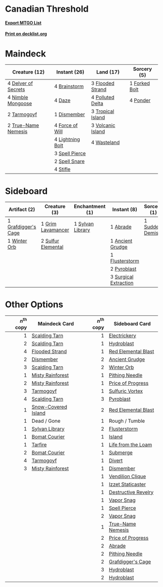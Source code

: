 # Canadian Threshold

#### [Export MTGO List](../collection/Canadian%20Threshold/Canadian%20Threshold.txt)
#### [Print on decklist.org](http://decklist.org/?deckmain=4%09Brainstorm%0A4%09Daze%0A4%09Delver%20of%20Secrets%0A1%09Dismember%0A3%09Flooded%20Strand%0A4%09Force%20of%20Will%0A1%09Forked%20Bolt%0A4%09Lightning%20Bolt%0A4%09Nimble%20Mongoose%0A4%09Polluted%20Delta%0A4%09Ponder%0A3%09Spell%20Pierce%0A2%09Spell%20Snare%0A4%09Stifle%0A2%09Tarmogoyf%0A3%09Tropical%20Island%0A2%09True-Name%20Nemesis%0A3%09Volcanic%20Island%0A4%09Wasteland&deckside=1%09Abrade%0A1%09Ancient%20Grudge%0A1%09Flusterstorm%0A1%09Grafdigger's%20Cage%0A1%09Grim%20Lavamancer%0A2%09Pyroblast%0A1%09Sudden%20Demise%0A2%09Sulfur%20Elemental%0A3%09Surgical%20Extraction%0A1%09Sylvan%20Library%0A1%09Winter%20Orb)
# Maindeck

|                                        Creature (12)                                         |                                       Instant (26)                                        |                                         Land (17)                                          |                                      Sorcery (5)                                       |
|----------------------------------------------------------------------------------------------|-------------------------------------------------------------------------------------------|--------------------------------------------------------------------------------------------|----------------------------------------------------------------------------------------|
|4 [Delver of Secrets](http://gatherer.wizards.com/Pages/Card/Details.aspx?multiverseid=439326)|4 [Brainstorm](http://gatherer.wizards.com/Pages/Card/Details.aspx?multiverseid=382871)    |3 [Flooded Strand](http://gatherer.wizards.com/Pages/Card/Details.aspx?multiverseid=405098) |1 [Forked Bolt](http://gatherer.wizards.com/Pages/Card/Details.aspx?multiverseid=401702)|
|4 [Nimble Mongoose](http://gatherer.wizards.com/Pages/Card/Details.aspx?multiverseid=413721)  |4 [Daze](http://gatherer.wizards.com/Pages/Card/Details.aspx?multiverseid=413586)          |4 [Polluted Delta](http://gatherer.wizards.com/Pages/Card/Details.aspx?multiverseid=405104) |4 [Ponder](http://gatherer.wizards.com/Pages/Card/Details.aspx?multiverseid=451051)     |
|2 [Tarmogoyf](http://gatherer.wizards.com/Pages/Card/Details.aspx?multiverseid=370404)        |1 [Dismember](http://gatherer.wizards.com/Pages/Card/Details.aspx?multiverseid=397830)     |3 [Tropical Island](http://gatherer.wizards.com/Pages/Card/Details.aspx?multiverseid=383138)|                                                                                        |
|2 [True-Name Nemesis](http://gatherer.wizards.com/Pages/Card/Details.aspx?multiverseid=376562)|4 [Force of Will](http://gatherer.wizards.com/Pages/Card/Details.aspx?multiverseid=382943) |3 [Volcanic Island](http://gatherer.wizards.com/Pages/Card/Details.aspx?multiverseid=383147)|                                                                                        |
|                                                                                              |4 [Lightning Bolt](http://gatherer.wizards.com/Pages/Card/Details.aspx?multiverseid=234704)|4 [Wasteland](http://gatherer.wizards.com/Pages/Card/Details.aspx?multiverseid=413790)      |                                                                                        |
|                                                                                              |3 [Spell Pierce](http://gatherer.wizards.com/Pages/Card/Details.aspx?multiverseid=425876)  |                                                                                            |                                                                                        |
|                                                                                              |2 [Spell Snare](http://gatherer.wizards.com/Pages/Card/Details.aspx?multiverseid=370447)   |                                                                                            |                                                                                        |
|                                                                                              |4 [Stifle](http://gatherer.wizards.com/Pages/Card/Details.aspx?multiverseid=429877)        |                                                                                            |                                                                                        |


# Sideboard

|                                         Artifact (2)                                         |                                        Creature (3)                                         |                                      Enchantment (1)                                      |                                          Instant (8)                                           |                                       Sorcery (1)                                        |
|----------------------------------------------------------------------------------------------|---------------------------------------------------------------------------------------------|-------------------------------------------------------------------------------------------|------------------------------------------------------------------------------------------------|------------------------------------------------------------------------------------------|
|1 [Grafdigger's Cage](http://gatherer.wizards.com/Pages/Card/Details.aspx?multiverseid=426046)|1 [Grim Lavamancer](http://gatherer.wizards.com/Pages/Card/Details.aspx?multiverseid=234706) |1 [Sylvan Library](http://gatherer.wizards.com/Pages/Card/Details.aspx?multiverseid=383120)|1 [Abrade](http://gatherer.wizards.com/Pages/Card/Details.aspx?multiverseid=430772)             |1 [Sudden Demise](http://gatherer.wizards.com/Pages/Card/Details.aspx?multiverseid=376528)|
|1 [Winter Orb](http://gatherer.wizards.com/Pages/Card/Details.aspx?multiverseid=159277)       |2 [Sulfur Elemental](http://gatherer.wizards.com/Pages/Card/Details.aspx?multiverseid=122416)|                                                                                           |1 [Ancient Grudge](http://gatherer.wizards.com/Pages/Card/Details.aspx?multiverseid=425913)     |                                                                                          |
|                                                                                              |                                                                                             |                                                                                           |1 [Flusterstorm](http://gatherer.wizards.com/Pages/Card/Details.aspx?multiverseid=382942)       |                                                                                          |
|                                                                                              |                                                                                             |                                                                                           |2 [Pyroblast](http://gatherer.wizards.com/Pages/Card/Details.aspx?multiverseid=159243)          |                                                                                          |
|                                                                                              |                                                                                             |                                                                                           |3 [Surgical Extraction](http://gatherer.wizards.com/Pages/Card/Details.aspx?multiverseid=397706)|                                                                                          |


# Other Options

|*n*<sup>th</sup> copy|                                        Maindeck Card                                         |*n*<sup>th</sup> copy|                                        Sideboard Card                                        |
|--------------------:|----------------------------------------------------------------------------------------------|--------------------:|----------------------------------------------------------------------------------------------|
|                    1|[Scalding Tarn](http://gatherer.wizards.com/Pages/Card/Details.aspx?multiverseid=426069)      |                    1|[Electrickery](http://gatherer.wizards.com/Pages/Card/Details.aspx?multiverseid=253545)       |
|                    2|[Scalding Tarn](http://gatherer.wizards.com/Pages/Card/Details.aspx?multiverseid=426069)      |                    1|[Hydroblast](http://gatherer.wizards.com/Pages/Card/Details.aspx?multiverseid=159231)         |
|                    4|[Flooded Strand](http://gatherer.wizards.com/Pages/Card/Details.aspx?multiverseid=405098)     |                    1|[Red Elemental Blast](http://gatherer.wizards.com/Pages/Card/Details.aspx?multiverseid=202447)|
|                    2|[Dismember](http://gatherer.wizards.com/Pages/Card/Details.aspx?multiverseid=397830)          |                    2|[Ancient Grudge](http://gatherer.wizards.com/Pages/Card/Details.aspx?multiverseid=425913)     |
|                    3|[Scalding Tarn](http://gatherer.wizards.com/Pages/Card/Details.aspx?multiverseid=426069)      |                    2|[Winter Orb](http://gatherer.wizards.com/Pages/Card/Details.aspx?multiverseid=159277)         |
|                    1|[Misty Rainforest](http://gatherer.wizards.com/Pages/Card/Details.aspx?multiverseid=426065)   |                    1|[Pithing Needle](http://gatherer.wizards.com/Pages/Card/Details.aspx?multiverseid=425815)     |
|                    2|[Misty Rainforest](http://gatherer.wizards.com/Pages/Card/Details.aspx?multiverseid=426065)   |                    1|[Price of Progress](http://gatherer.wizards.com/Pages/Card/Details.aspx?multiverseid=234714)  |
|                    3|[Tarmogoyf](http://gatherer.wizards.com/Pages/Card/Details.aspx?multiverseid=370404)          |                    1|[Sulfuric Vortex](http://gatherer.wizards.com/Pages/Card/Details.aspx?multiverseid=383117)    |
|                    4|[Scalding Tarn](http://gatherer.wizards.com/Pages/Card/Details.aspx?multiverseid=426069)      |                    3|[Pyroblast](http://gatherer.wizards.com/Pages/Card/Details.aspx?multiverseid=159243)          |
|                    1|[Snow-Covered Island](http://gatherer.wizards.com/Pages/Card/Details.aspx?multiverseid=184813)|                    2|[Red Elemental Blast](http://gatherer.wizards.com/Pages/Card/Details.aspx?multiverseid=202447)|
|                    1|Dead / Gone                                                                                   |                    1|Rough / Tumble                                                                                |
|                    1|[Sylvan Library](http://gatherer.wizards.com/Pages/Card/Details.aspx?multiverseid=383120)     |                    2|[Flusterstorm](http://gatherer.wizards.com/Pages/Card/Details.aspx?multiverseid=382942)       |
|                    1|[Bomat Courier](http://gatherer.wizards.com/Pages/Card/Details.aspx?multiverseid=417772)      |                    1|[Island](http://gatherer.wizards.com/Pages/Card/Details.aspx?multiverseid=439602)             |
|                    1|[Tarfire](http://gatherer.wizards.com/Pages/Card/Details.aspx?multiverseid=157921)            |                    1|[Life from the Loam](http://gatherer.wizards.com/Pages/Card/Details.aspx?multiverseid=370398) |
|                    2|[Bomat Courier](http://gatherer.wizards.com/Pages/Card/Details.aspx?multiverseid=417772)      |                    1|[Submerge](http://gatherer.wizards.com/Pages/Card/Details.aspx?multiverseid=21296)            |
|                    4|[Tarmogoyf](http://gatherer.wizards.com/Pages/Card/Details.aspx?multiverseid=370404)          |                    1|[Divert](http://gatherer.wizards.com/Pages/Card/Details.aspx?multiverseid=429872)             |
|                    3|[Misty Rainforest](http://gatherer.wizards.com/Pages/Card/Details.aspx?multiverseid=426065)   |                    1|[Dismember](http://gatherer.wizards.com/Pages/Card/Details.aspx?multiverseid=397830)          |
|                     |                                                                                              |                    1|[Vendilion Clique](http://gatherer.wizards.com/Pages/Card/Details.aspx?multiverseid=370390)   |
|                     |                                                                                              |                    1|[Izzet Staticaster](http://gatherer.wizards.com/Pages/Card/Details.aspx?multiverseid=253638)  |
|                     |                                                                                              |                    1|[Destructive Revelry](http://gatherer.wizards.com/Pages/Card/Details.aspx?multiverseid=373351)|
|                     |                                                                                              |                    1|[Vapor Snag](http://gatherer.wizards.com/Pages/Card/Details.aspx?multiverseid=397738)         |
|                     |                                                                                              |                    1|[Spell Pierce](http://gatherer.wizards.com/Pages/Card/Details.aspx?multiverseid=425876)       |
|                     |                                                                                              |                    2|[Vapor Snag](http://gatherer.wizards.com/Pages/Card/Details.aspx?multiverseid=397738)         |
|                     |                                                                                              |                    1|[True-Name Nemesis](http://gatherer.wizards.com/Pages/Card/Details.aspx?multiverseid=376562)  |
|                     |                                                                                              |                    2|[Price of Progress](http://gatherer.wizards.com/Pages/Card/Details.aspx?multiverseid=234714)  |
|                     |                                                                                              |                    2|[Abrade](http://gatherer.wizards.com/Pages/Card/Details.aspx?multiverseid=430772)             |
|                     |                                                                                              |                    2|[Pithing Needle](http://gatherer.wizards.com/Pages/Card/Details.aspx?multiverseid=425815)     |
|                     |                                                                                              |                    2|[Grafdigger's Cage](http://gatherer.wizards.com/Pages/Card/Details.aspx?multiverseid=426046)  |
|                     |                                                                                              |                    3|[Hydroblast](http://gatherer.wizards.com/Pages/Card/Details.aspx?multiverseid=159231)         |
|                     |                                                                                              |                    2|[Hydroblast](http://gatherer.wizards.com/Pages/Card/Details.aspx?multiverseid=159231)         |

